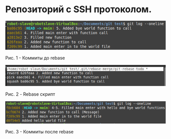 # Репозиторий с SSH протоколом.

![Коммиты до rebase](Screens/1.png)

Рис. 1 - Коммиты до rebase

![Rebase скрипт](Screens/2.png)

Рис. 2 - Rebase скрипт

![Коммиты после rebase](Screens/3.png)

Рис. 3 - Коммиты после rebase